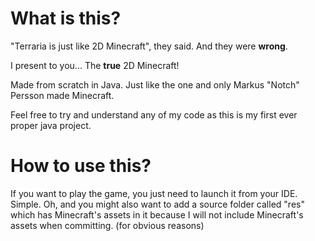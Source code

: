# What is this?
"Terraria is just like 2D Minecraft", they said. And they were <b>wrong</b>.

I present to you... The <b>true</b> 2D Minecraft!

Made from scratch in Java. Just like the one and only Markus "Notch" Persson made Minecraft.

Feel free to try and understand any of my code as this is my first ever proper java project.

# How to use this?
If you want to play the game, you just need to launch it from your IDE. Simple. Oh, and you might also want to add a source folder called "res" which has Minecraft's assets in it because I will not include Minecraft's assets when committing. (for obvious reasons)
